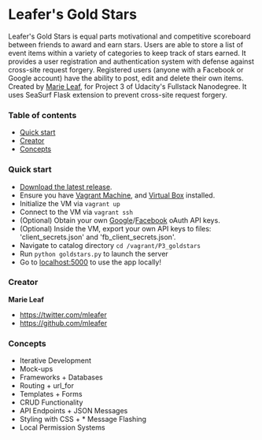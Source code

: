 # Leafer's Gold Stars

Leafer's Gold Stars is equal parts motivational and competitive scoreboard between friends to award and earn stars. Users are able to store a list of event items within a variety of categories to keep track of stars earned. It provides a user registration and authentication system with defense against cross-site request forgery. Registered users (anyone with a Facebook or Google account) have the ability to post, edit and delete their own items. Created by [Marie Leaf](https://twitter.com/mleafer), for Project 3 of Udacity's Fullstack Nanodegree. It uses SeaSurf Flask extension to prevent cross-site request forgery.


### Table of contents

* [Quick start](#quick-start)
* [Creator](#creator)
* [Concepts](#concepts)

### Quick start

* [Download the latest release](https://github.com/mleafer/fullstacknanodegree/archive/master.zip).
* Ensure you have [Vagrant Machine](https://www.vagrantup.com/), and [Virtual Box](https://www.virtualbox.org/) installed.
* Initialize the VM via `vagrant up`
* Connect to the VM via `vagrant ssh`
* (Optional) Obtain your own [Google](https://console.developers.google.com)/[Facebook](https://developers.facebook.com/) oAuth API keys.
* (Optional) Inside the VM, export your own API keys to files: 'client_secrets.json' and 'fb_client_secrets.json'.
* Navigate to catalog directory `cd /vagrant/P3_goldstars`
* Run `python goldstars.py` to launch the server
* Go to [localhost:5000](http://localhost:5000/domains/) to use the app locally! 


### Creator

**Marie Leaf**

* <https://twitter.com/mleafer>
* <https://github.com/mleafer>

### Concepts 
* Iterative Development
* Mock-ups
* Frameworks + Databases
* Routing + url_for
* Templates + Forms
* CRUD Functionality
* API Endpoints + JSON Messages
* Styling with CSS + * Message Flashing
* Local Permission Systems